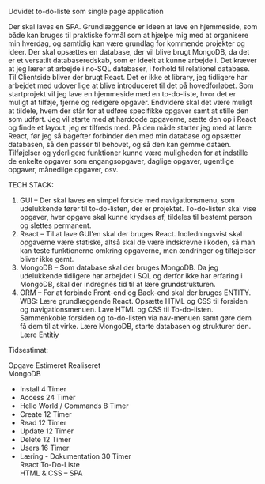 Udvidet to-do-liste som single page application

Der skal laves en SPA. Grundlæggende er ideen at lave en hjemmeside, som både kan bruges til praktiske formål som at hjælpe mig med at organisere min hverdag, og samtidig kan være grundlag for kommende projekter og ideer. 
Der skal opsættes en database, der vil blive brugt MongoDB, da det er et versatilt databaseredskab, som er ideelt at kunne arbejde i. Det kræver at jeg lærer at arbejde i no-SQL databaser, i forhold til relationel database. 
Til Clientside bliver der brugt React. Det er ikke et library, jeg tidligere har arbejdet med udover lige at blive introduceret til det på hovedforløbet.
Som startprojekt vil jeg lave en hjemmeside med en to-do-liste, hvor det er muligt at tilføje, fjerne og redigere opgaver. Endvidere skal det være muligt at tildele, hvem der står for at udføre specifikke opgaver samt at stille den som udført. Jeg vil starte med at hardcode opgaverne, sætte den op i React og finde et layout, jeg er tilfreds med. På den måde starter jeg med at lære React, før jeg så bagefter forbinder den med min database og opsætter databasen, så den passer til behovet, og så den kan gemme dataen. Tilføjelser og yderligere funktioner kunne være muligheden for at indstille de enkelte opgaver som engangsopgaver, daglige opgaver, ugentlige opgaver, månedlige opgaver, osv.

TECH STACK:
1.	GUI – Der skal laves en simpel forside med navigationsmenu, som udelukkende fører til to-do-listen, der er projektet. To-do-listen skal vise opgaver, hver opgave skal kunne krydses af, tildeles til bestemt person og slettes permanent. 
2.	React – Til at lave GUI’en skal der bruges React. Indledningsvist skal opgaverne være statiske, altså skal de være indskrevne i koden, så man kan teste funktionerne omkring opgaverne, men ændringer og tilføjelser bliver ikke gemt. 
3.	MongoDB – Som database skal der bruges MongoDB. Da jeg udelukkende tidligere har arbejdet i SQL og derfor ikke har erfaring i MongoDB, skal der indregnes tid til at lære grundstrukturen.  
4.	ORM – For at forbinde Front-end og Back-end skal der bruges ENTITY.
WBS: 
Lære grundlæggende React.
Opsætte HTML og CSS til forsiden og navigationsmenuen.
Lave HTML og CSS til To-do-listen.
Sammenkoble forsiden og to-do-listen via nav-menuen samt gøre dem få dem til at virke.
Lære MongoDB, starte databasen og strukturer den.
Lære Entitiy



Tidsestimat:

Opgave	Estimeret	Realiseret	
MongoDB		
-	Install	4 Timer	
-	Access	24 Timer	
-	Hello World / Commands	8 Timer	
-	Create	12 Timer	
-	Read	12 Timer	
-	Update	12 Timer	
-	Delete	12 Timer	
-	Users	16 Timer	
-	Læring - Dokumentation	30 Timer	
React
To-Do-Liste		
HTML & CSS – SPA		
